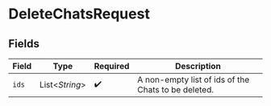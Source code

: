 # DeleteChatsRequest


## Fields

| Field                                               | Type                                                | Required                                            | Description                                         |
| --------------------------------------------------- | --------------------------------------------------- | --------------------------------------------------- | --------------------------------------------------- |
| `ids`                                               | List\<*String*>                                     | :heavy_check_mark:                                  | A non-empty list of ids of the Chats to be deleted. |